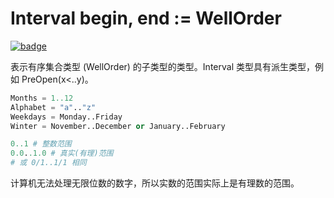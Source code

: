 # Interval begin, end := WellOrder

[![badge](https://img.shields.io/endpoint.svg?url=https%3A%2F%2Fgezf7g7pd5.execute-api.ap-northeast-1.amazonaws.com%2Fdefault%2Fsource_up_to_date%3Fowner%3Derg-lang%26repos%3Derg%26ref%3Dmain%26path%3Ddoc/EN/API/types/classes/Interval.md%26commit_hash%3D06f8edc9e2c0cee34f6396fd7c64ec834ffb5352)](https://gezf7g7pd5.execute-api.ap-northeast-1.amazonaws.com/default/source_up_to_date?owner=erg-lang&repos=erg&ref=main&path=doc/EN/API/types/classes/Interval.md&commit_hash=06f8edc9e2c0cee34f6396fd7c64ec834ffb5352)

表示有序集合类型 (WellOrder) 的子类型的类型。Interval 类型具有派生类型，例如 PreOpen(x<..y)。

```python
Months = 1..12
Alphabet = "a".."z"
Weekdays = Monday..Friday
Winter = November..December or January..February
```

```python
0..1 # 整数范围
0.0..1.0 # 真实(有理)范围
# 或 0/1..1/1 相同
```

计算机无法处理无限位数的数字，所以实数的范围实际上是有理数的范围。